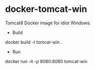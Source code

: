 # docker-tomcat-win
Tomcat8 Docker image for idiot Windows.

- Build

docker build -t tomcat-win .

- Run

docker run -it -p 8080:8080 tomcat-win
